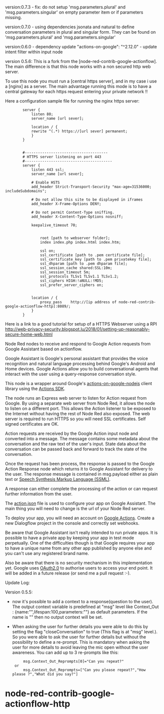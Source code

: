 version:0.7.3
	- fix: do not setup 'msg.parameters.plural' and 'msg.parameters.singular' on empty parameter item or if parameters missing.

version:0.7.0
	- using dependencies jsonata and natural to define conversation parameters in plural and singular form.
	  They can be found on 'msg.parameters.plural' and 'msg.parameters.singular'

	
version:0.6.0
	- dependency update "actions-on-google": "^2.12.0"
	- update intent filter within input node

version 0.5.6:
This is a fork from the [node-red-contrib-google-actionflow]. The main difference is that this node works with a non secured http web server.

To use this node you must run a [central https server], and in my case i use a [nginx] as a server. 
The main advantage running this mode is to have a central gateway for each https request entering your private network !!

Here a configuration sample file for running the nginx https server:

			server {
				listen 80;
				server_name [url sever];

				location / {
				rewrite ^(.*) https://[url sever] permanent;
				}   
			}


			#--------------------------------------
			# HTTPS server listening on port 443
			#----------------------------------------
			server {
				listen 443 ssl;
				server_name [url sever];

				# Enable HSTS
				add_header Strict-Transport-Security "max-age=31536000; includeSubdomains";

				# Do not allow this site to be displayed in iframes
				add_header X-Frame-Options DENY;

				# Do not permit Content-Type sniffing.
				add_header X-Content-Type-Options nosniff;

				keepalive_timeout 70;


					root [path to webserver folder];
					index index.php index.html index.htm;

					ssl on;
					ssl_certificate [path to .pem certificate file];
					ssl_certificate_key [path to .pem privatekey file];
					ssl_dhparam [path to .pem dhparam file];
					ssl_session_cache shared:SSL:10m;
					ssl_session_timeout 5m;
					ssl_protocols TLSv1 TLSv1.1 TLSv1.2;
					ssl_ciphers HIGH:!aNULL:!MD5; 
					ssl_prefer_server_ciphers on;


				location / {
					proxy_pass    http://[ip address of node-red-contrib-google-actionflow-http]:8089/;
				}
			}

Here is a link to a good tutorial for setup of a HTTPS Webserver using a RPI http://web-privacy-security.blogspot.lu/2018/01/setting-up-reasonably-secure-home-web.html			


Node Red nodes to receive and respond to Google Action requests from Google Assistant based on actionflow.

Google Assistant is Google's personal assistant that provides the voice recognition and natural language processing behind Google's Android and Home devices.  Google Actions allow you to build conversational agents that interact with the user using a query-response conversation style.

This node is a wrapper around Google's [actions-on-google-nodejs](https://github.com/actions-on-google/actions-on-google-nodejs) client library using the [Actions SDK](https://developers.google.com/actions/reference/nodejs/ActionsSdkApp).

The node runs an Express web server to listen for Action request from Google.  By using a separate web server from Node Red, it allows the node to listen on a different port.  This allows the Action listener to be exposed to the Internet without having the rest of Node Red also exposed.  The web server is required to run HTTPS so you will need SSL certificates. Self signed certificates are OK.

Action requests are received by the Google Action input node and converted into a message.  The message contains some metadata about the conversation and the raw text of the user's input.  State data about the conversation can be passed back and forward to track the state of the conversation.

Once the request has been process, the response is passed to the Google Action Response node which returns it to Google Assistant for delivery to the user.  The response message is contained in msg.payload either as plain text or [Speech Synthesis Markup Language (SSML)](https://developers.google.com/actions/reference/ssml).

A response can either complete the processing of the action or can request further information from the user.

The [action.json](https://github.com/DeanCording/node-red-contrib-google-action/blob/master/action.json) file is used to configure your app on Google Assistant.  The main thing you will need to change is the url of your Node Red server.

To deploy your app, you will need an account on [Google Actions](https://developers.google.com/actions/).  Create a new Dialogflow project in the console and correctly set webhooks.

Be aware that Google Assistant isn't really intended to run private apps.  It is possible to have a private app by keeping your app in test mode perpetually.  One of the difficulties though is that Google requires your app to have a unique name from any other app published by anyone else and you can't use any registered brand name.

Also be aware that there is no security mechanism in this implementation yet.  Google uses [OAuth2.0](https://developers.google.com/actions/identity/oauth2-code-flow) to authorise users to access your end point.  It will be added in a future release (or send me a pull request :-).

Update Log:

Version 0.5.5:
 - now it's possible to add a context to a response(question to the user). The output context variable is predefined at "msg" level like 
   Context_Out : {name:"",lifespan:100,parameters:""} as default parameters.
   If the name is "" then no output context will be set.
 
 - When asking the user for further details you were able to do this by setting the flag "closeConversation" to true (This flag is at "msg" level.). So you were able to ask
   the user for further details but without the possibility to define a re-prompt. This is mandatory when asking the user for more details to avoid leaving the mic open without the user awareness. You can add up to 3 re-prompts like this: 
			
			msg.Context_Out_Reprompts[0]="Can you repeat?"
		or 
			msg.Context_Out_Reprompts=["Can you please repeat?","How please ?","What did you say?"]
 
 
# node-red-contrib-google-actionflow-http